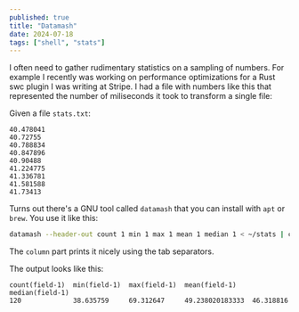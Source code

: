 ```yaml
---
published: true
title: "Datamash"
date: 2024-07-18
tags: ["shell", "stats"]
---
```


I often need to gather rudimentary statistics on a sampling of numbers. For
example I recently was working on performance optimizations for a Rust swc
plugin I was writing at Stripe. I had a file with numbers like this that
represented the number of miliseconds it took to transform a single file:

Given a file `stats.txt`:
```
40.478041
40.72755
40.788834
40.847896
40.90488
41.224775
41.336781
41.581588
41.73413
```

Turns out there's a GNU tool called `datamash` that you can install with `apt`
or `brew`. You use it like this:

```bash
datamash --header-out count 1 min 1 max 1 mean 1 median 1 < ~/stats | column -t
```

The `column` part prints it nicely using the tab separators.

The output looks like this:
```
count(field-1)  min(field-1)  max(field-1)  mean(field-1)    median(field-1)
120             38.635759     69.312647     49.238020183333  46.318816
```
